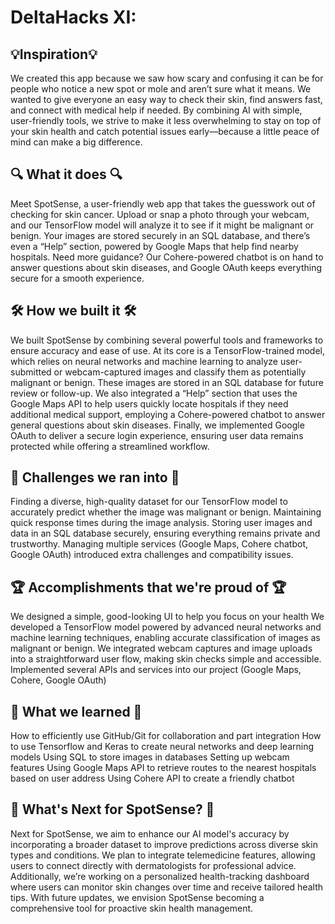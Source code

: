 # DeltaHacks XI:

## 💡Inspiration💡
We created this app because we saw how scary and confusing it can be for people who notice a new spot or mole and aren’t sure what it means. We wanted to give everyone an easy way to check their skin, find answers fast, and connect with medical help if needed. By combining AI with simple, user-friendly tools, we strive to make it less overwhelming to stay on top of your skin health and catch potential issues early—because a little peace of mind can make a big difference.

## 🔍 What it does 🔍
Meet SpotSense, a user-friendly web app that takes the guesswork out of checking for skin cancer. Upload or snap a photo through your webcam, and our TensorFlow model will analyze it to see if it might be malignant or benign. Your images are stored securely in an SQL database, and there’s even a “Help” section, powered by Google Maps that help find nearby hospitals. Need more guidance? Our Cohere-powered chatbot is on hand to answer questions about skin diseases, and Google OAuth keeps everything secure for a smooth experience.

## 🛠️ How we built it 🛠️
We built SpotSense by combining several powerful tools and frameworks to ensure accuracy and ease of use. At its core is a TensorFlow-trained model, which relies on neural networks and machine learning to analyze user-submitted or webcam-captured images and classify them as potentially malignant or benign. These images are stored in an SQL database for future review or follow-up. We also integrated a “Help” section that uses the Google Maps API to help users quickly locate hospitals if they need additional medical support, employing a Cohere-powered chatbot to answer general questions about skin diseases. Finally, we implemented Google OAuth to deliver a secure login experience, ensuring user data remains protected while offering a streamlined workflow.

## 🚧 Challenges we ran into 🚧
Finding a diverse, high-quality dataset for our TensorFlow model to accurately predict whether the image was malignant or benign.
Maintaining quick response times during the image analysis.
Storing user images and data in an SQL database securely, ensuring everything remains private and trustworthy.
Managing multiple services (Google Maps, Cohere chatbot, Google OAuth) introduced extra challenges and compatibility issues.

## 🏆 Accomplishments that we're proud of 🏆
We designed a simple, good-looking UI to help you focus on your health
We developed a TensorFlow model powered by advanced neural networks and machine learning techniques, enabling accurate classification of images as malignant or benign.
We integrated webcam captures and image uploads into a straightforward user flow, making skin checks simple and accessible.
Implemented several APIs and services into our project (Google Maps, Cohere, Google OAuth)

## 🧠 What we learned 🧠
How to efficiently use GitHub/Git for collaboration and part integration
How to use Tensorflow and Keras to create neural networks and deep learning models
Using SQL to store images in databases
Setting up webcam features
Using Google Maps API to retrieve routes to the nearest hospitals based on user address
Using Cohere API to create a friendly chatbot

## 🚀 What's Next for SpotSense? 🚀
Next for SpotSense, we aim to enhance our AI model's accuracy by incorporating a broader dataset to improve predictions across diverse skin types and conditions. We plan to integrate telemedicine features, allowing users to connect directly with dermatologists for professional advice. Additionally, we’re working on a personalized health-tracking dashboard where users can monitor skin changes over time and receive tailored health tips. With future updates, we envision SpotSense becoming a comprehensive tool for proactive skin health management.
